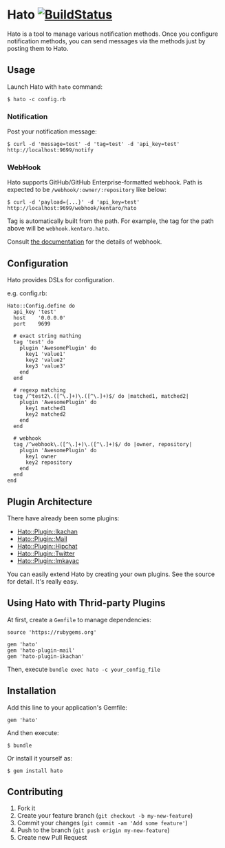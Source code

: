 # Hato [![BuildStatus](https://secure.travis-ci.org/kentaro/hato.png)](http://travis-ci.org/kentaro/hato)

Hato is a tool to manage various notification methods. Once you configure notification methods, you can send messages via the methods just by posting them to Hato.

## Usage

Launch Hato with `hato` command:

```
$ hato -c config.rb
```

### Notification

Post your notification message:

```
$ curl -d 'message=test' -d 'tag=test' -d 'api_key=test' http://localhost:9699/notify
```

### WebHook

Hato supports GitHub/GitHub Enterprise-formatted webhook. Path is expected to be `/webhook/:owner/:repository` like below:

```
$ curl -d 'payload={...}' -d 'api_key=test' http://localhost:9699/webhook/kentaro/hato
```

Tag is automatically built from the path. For example, the tag for the path above will be `webhook.kentaro.hato`.

Consult [the documentation](https://help.github.com/articles/post-receive-hooks) for the details of webhook.

## Configuration

Hato provides DSLs for configuration.

e.g. config.rb:

```
Hato::Config.define do
  api_key 'test'
  host    '0.0.0.0'
  port    9699

  # exact string mathing
  tag 'test' do
    plugin 'AwesomePlugin' do
      key1 'value1'
      key2 'value2'
      key3 'value3'
    end
  end

  # regexp matching
  tag /^test2\.([^\.]+)\.([^\.]+)$/ do |matched1, matched2|
    plugin 'AwesomePlugin' do
      key1 matched1
      key2 matched2
    end
  end

  # webhook
  tag /^webhook\.([^\.]+)\.([^\.]+)$/ do |owner, repository|
    plugin 'AwesomePlugin' do
      key1 owner
      key2 repository
    end
  end
end
```

## Plugin Architecture

There have already been some plugins:

  * [Hato::Plugin::Ikachan](https://github.com/kentaro/hato-plugin-ikachan)
  * [Hato::Plugin::Mail](https://github.com/kentaro/hato-plugin-mail)
  * [Hato::Plugin::Hipchat](https://github.com/banyan/hato-plugin-hipchat)
  * [Hato::Plugin::Twitter](https://github.com/kentaro/hato-plugin-twitter)
  * [Hato::Plugin::Imkayac](https://github.com/kitak/hato-plugin-imkayac)

You can easily extend Hato by creating your own plugins. See the source for detail. It's really easy.

## Using Hato with Thrid-party Plugins

At first, create a `Gemfile` to manage dependencies:

```
source 'https://rubygems.org'

gem 'hato'
gem 'hato-plugin-mail'
gem 'hato-plugin-ikachan'
```

Then, execute `bundle exec hato -c your_config_file`

## Installation

Add this line to your application's Gemfile:

    gem 'hato'

And then execute:

    $ bundle

Or install it yourself as:

    $ gem install hato

## Contributing

1. Fork it
2. Create your feature branch (`git checkout -b my-new-feature`)
3. Commit your changes (`git commit -am 'Add some feature'`)
4. Push to the branch (`git push origin my-new-feature`)
5. Create new Pull Request

